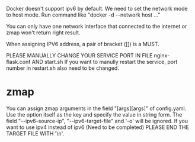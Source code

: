 Docker doesn't support ipv6 by default.
We need to set the network mode to host mode.
Run command like "docker -d --network host ..."

You can only have one network interface that connected to the internet
or zmap won't return right result.

When assigning IPV6 address,  a pair of bracket ([]) is a MUST.

PLEASE MANUALLY CHANGE YOUR SERVICE PORT IN FILE nginx-flask.conf AND start.sh
If you want to manully restart the service, port number in restart.sh also need to be changed.

# zmap
You can assign zmap arguments in the field "[args][args]" of config.yaml.
Use the option itself as the key and specify the value in string form.
The field "--ipv6-source-ip", "--ipv6-target-file" and '-o' will be ignored.
If you want to use ipv4 instead of ipv6
(Need to be completed)
PLEASE END THE TARGET FILE WITH '\n'.